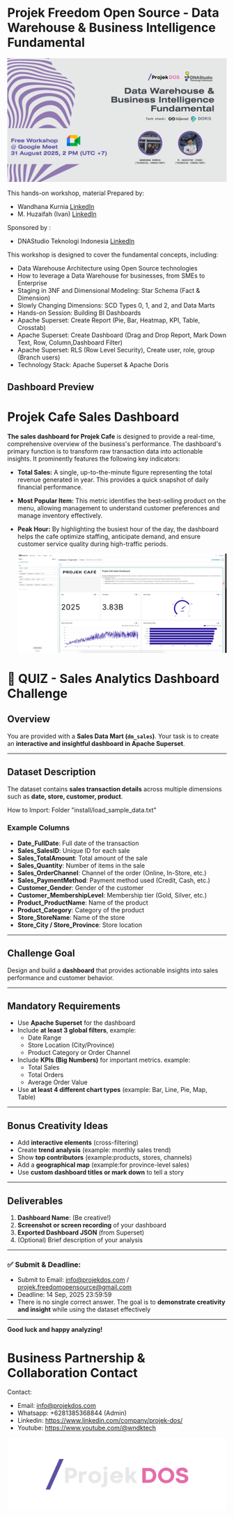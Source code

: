 # Projek Freedom Open Source - Data Warehouse & Business Intelligence Fundamental

 ![Alt text](https://github.com/projekdos/dwhbi_workshop_superset_doris_batch1/blob/main/image/header.png)

This hands-on workshop, material Prepared by:
- Wandhana Kurnia [LinkedIn](https://www.linkedin.com/in/wandhanakurnia/)
- M. Huzaifah (Ivan) [LinkedIn](https://www.linkedin.com/in/muhammad-huzaifah-625a623b/)

Sponsored by :
- DNAStudio Teknologi Indonesia [LinkedIn](https://www.linkedin.com/company/dnastudio-teknologi-indonesia/)

This workshop is designed to cover the fundamental concepts, including:
 - Data Warehouse Architecture using Open Source technologies
 - How to leverage a Data Warehouse for businesses, from SMEs to Enterprise
 - Staging in 3NF and Dimensional Modeling: Star Schema (Fact & Dimension)
 - Slowly Changing Dimensions: SCD Types 0, 1, and 2, and Data Marts
 - Hands-on Session: Building BI Dashboards
 - Apache Superset: Create Report (Pie, Bar, Heatmap, KPI, Table, Crosstab)
 - Apache Superset: Create Dashboard (Drag and Drop Report, Mark Down Text, Row, Column,Dashboard Filter)
 - Apache Superset: RLS (Row Level Security), Create user, role, group (Branch users)
 - Technology Stack: Apache Superset & Apache Doris

## Dashboard Preview

# Projek Cafe Sales Dashboard

**The sales dashboard for Projek Cafe** is designed to provide a real-time, comprehensive overview of the business's performance. The dashboard's primary function is to transform raw transaction data into actionable insights. It prominently features the following key indicators:

* **Total Sales:** A single, up-to-the-minute figure representing the total revenue generated in year. This provides a quick snapshot of daily financial performance.
* **Most Popular Item:** This metric identifies the best-selling product on the menu, allowing management to understand customer preferences and manage inventory effectively.
* **Peak Hour:** By highlighting the busiest hour of the day, the dashboard helps the cafe optimize staffing, anticipate demand, and ensure customer service quality during high-traffic periods.

  ![Alt text](https://github.com/projekdos/dwhbi_workshop_superset_doris_batch1/blob/main/image/dashboard-preview.png)

# 🚀 QUIZ - Sales Analytics Dashboard Challenge

## **Overview**
You are provided with a **Sales Data Mart (`dm_sales`)**. Your task is to create an **interactive and insightful dashboard in Apache Superset**.

---

## **Dataset Description**
The dataset contains **sales transaction details** across multiple dimensions such as **date, store, customer, product**.

How to Import: Folder "install/load_sample_data.txt"

### **Example Columns**
- **Date_FullDate**: Full date of the transaction
- **Sales_SalesID**: Unique ID for each sale
- **Sales_TotalAmount**: Total amount of the sale
- **Sales_Quantity**: Number of items in the sale
- **Sales_OrderChannel**: Channel of the order (Online, In-Store, etc.)
- **Sales_PaymentMethod**: Payment method used (Credit, Cash, etc.)
- **Customer_Gender**: Gender of the customer
- **Customer_MembershipLevel**: Membership tier (Gold, Silver, etc.)
- **Product_ProductName**: Name of the product
- **Product_Category**: Category of the product
- **Store_StoreName**: Name of the store
- **Store_City / Store_Province**: Store location

---

## **Challenge Goal**
Design and build a **dashboard** that provides actionable insights into sales performance and customer behavior.

---

## **Mandatory Requirements**
- Use **Apache Superset** for the dashboard
- Include **at least 3 global filters**, example:
  - Date Range
  - Store Location (City/Province)
  - Product Category or Order Channel
- Include **KPIs (Big Numbers)** for important metrics. example:
  - Total Sales
  - Total Orders
  - Average Order Value
- Use **at least 4 different chart types** (example: Bar, Line, Pie, Map, Table)

---

## **Bonus Creativity Ideas**
- Add **interactive elements** (cross-filtering)
- Create **trend analysis** (example: monthly sales trend)
- Show **top contributors** (example:products, stores, channels)
- Add a **geographical map** (example:for province-level sales)
- Use **custom dashboard titles or mark down** to tell a story

---

## **Deliverables**
1. **Dashboard Name**: (Be creative!)
2. **Screenshot or screen recording** of your dashboard
3. **Exported Dashboard JSON** (from Superset)
4. (Optional) Brief description of your analysis

---

### ✅ Submit & Deadline:
- Submit to Email: info@projekdos.com / projek.freedomopensource@gmail.com
- Deadline: 14 Sep, 2025 23:59:59
- There is no single correct answer. The goal is to **demonstrate creativity and insight** while using the dataset effectively

---

**Good luck and happy analyzing!**

# Business Partnership & Collaboration Contact

Contact:
 - Email: info@projekdos.com
 - Whatsapp: +6281385368844 (Admin)
 - Linkedin: https://www.linkedin.com/company/projek-dos/
 - Youtube: https://www.youtube.com/@wndktech

 ![Alt text](https://github.com/projekdos/dwhbi_workshop_superset_doris_batch1/blob/main/image/projeckDos2-fullcolor-white.png)